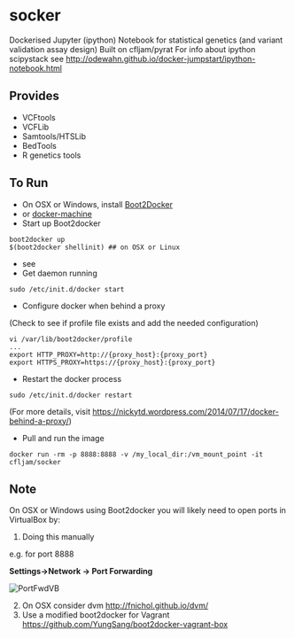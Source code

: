 socker
======

Dockerised Jupyter (ipython) Notebook for statistical genetics (and variant validation assay design)
Built on cfljam/pyrat
For info about ipython scipystack see http://odewahn.github.io/docker-jumpstart/ipython-notebook.html

Provides
--------

- VCFtools
- VCFLib
- Samtools/HTSLib
- BedTools
- R genetics tools

To Run
------

- On OSX or Windows, install [Boot2Docker](https://github.com/boot2docker/boot2docker)
- or [docker-machine](https://docs.docker.com/machine/)
- Start up Boot2docker

```
boot2docker up
$(boot2docker shellinit) ## on OSX or Linux
```
- see
- Get daemon running
```
sudo /etc/init.d/docker start
```

- Configure docker when behind a proxy

(Check to see if profile file exists and add the needed configuration)
```
vi /var/lib/boot2docker/profile
...
export HTTP_PROXY=http://{proxy_host}:{proxy_port}
export HTTPS_PROXY=https://{proxy_host}:{proxy_port}
```

- Restart the docker process
```
sudo /etc/init.d/docker restart
```
(For more details, visit https://nickytd.wordpress.com/2014/07/17/docker-behind-a-proxy/)

- Pull and run the image

```
docker run -rm -p 8888:8888 -v /my_local_dir:/vm_mount_point -it cfljam/socker
```

## Note

On OSX or Windows using Boot2docker you will likely  need to open ports in VirtualBox by:

1. Doing this manually

e.g. for port 8888

**Settings->Network -> Port Forwarding**

![PortFwdVB](https://dl.dropboxusercontent.com/u/8064851/images/VirtualBoxPortForwardiPynbExample.png)

2. On OSX consider dvm  http://fnichol.github.io/dvm/
3. Use a modified boot2docker for Vagrant https://github.com/YungSang/boot2docker-vagrant-box
